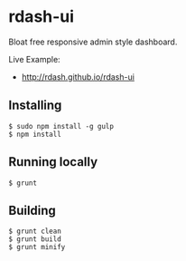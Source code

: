 #  rdash-ui

Bloat free responsive admin style dashboard.

Live Example:

 * http://rdash.github.io/rdash-ui

## Installing

```
$ sudo npm install -g gulp
$ npm install
```

## Running locally

```
$ grunt
```

## Building

```
$ grunt clean
$ grunt build
$ grunt minify
```

